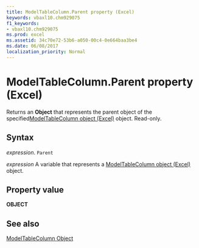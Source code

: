```yaml
---
title: ModelTableColumn.Parent property (Excel)
keywords: vbaxl10.chm929075
f1_keywords:
- vbaxl10.chm929075
ms.prod: excel
ms.assetid: 34c70e72-53b6-a050-00c4-0e664baa3be4
ms.date: 06/08/2017
localization_priority: Normal
---
```



# ModelTableColumn.Parent property (Excel)

Returns an  **Object** that represents the parent object of the specified[ModelTableColumn object (Excel)](Excel.modeltablecolumn.md) object. Read-only.


## Syntax

_expression_. `Parent`

_expression_ A variable that represents a [ModelTableColumn object (Excel)](Excel.modeltablecolumn.md) object.


## Property value

 **OBJECT**


## See also



[ModelTableColumn Object](Excel.modeltablecolumn.md)

